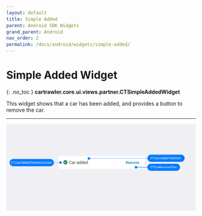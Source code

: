 ```yaml
---
layout: default
title: Simple Added
parent: Android SDK Widgets
grand_parent: Android
nav_order: 2
permalink: /docs/android/widgets/simple-added/
---
```


# Simple Added Widget
{: .no_toc }
<b>cartrawler.core.ui.views.partner.CTSimpleAddedWidget</b>

This widget shows that a car has been added, and provides a button to remove the car.

---

![](/uploads/Simple_Added_Generic_style.png)